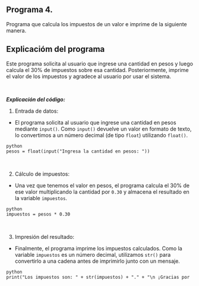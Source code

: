 ## Programa 4.
Programa que calcula los impuestos de un valor e imprime de la siguiente manera. 

## Explicacióm del programa
Este programa solicita al usuario que ingrese una cantidad en pesos y luego calcula el 30% de impuestos sobre esa cantidad. Posteriormente, imprime el valor de los impuestos y agradece al usuario por usar el sistema.

<br/>

__*Explicación del código:*__
1. Entrada de datos:
* El programa solicita al usuario que ingrese una cantidad en pesos mediante `input()`. Como `input()` devuelve un valor en formato de texto, lo convertimos a un número decimal (de tipo `float`) utilizando `float()`.
```
python
pesos = float(input("Ingresa la cantidad en pesos: "))
```

<br/>

2. Cálculo de impuestos:
* Una vez que tenemos el valor en pesos, el programa calcula el 30% de ese valor multiplicando la cantidad por `0.30` y almacena el resultado en la variable `impuestos`.
```
python
impuestos = pesos * 0.30
```

<br/>

3. Impresión del resultado:
* Finalmente, el programa imprime los impuestos calculados. Como la variable `impuestos` es un número decimal, utilizamos `str()` para convertirlo a una cadena antes de imprimirlo junto con un mensaje.
```
python
print("Los impuestos son: " + str(impuestos) + "." + "\n ¡Gracias por
```
